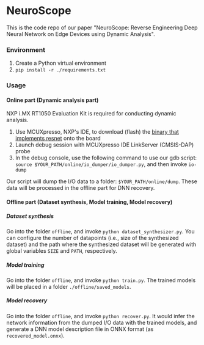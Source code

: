 # NeuroScope
This is the code repo of our paper "NeuroScope: Reverse Engineering Deep Neural Network on Edge Devices using Dynamic Analysis". 



### Environment  
1. Create a Python virtual environment
2. `pip install -r ./requirements.txt `

### Usage

#### Online part (Dynamic analysis part)
NXP i.MX RT1050 Evaluation Kit is required for conducting dynamic analysis. 
1. Use MCUXpresso, NXP's IDE, to download (flash) the [binary that implements resnet](https://github.com/purseclab/NeuroScope/blob/0d98310860a248df4cd73fad144a7042249b56b5/online/bin/evkbimxrt1050_tensorflow_lite_micro_cifar10_deployment.axf) onto the board
2. Launch debug session with MCUXpresso IDE LinkServer (CMSIS-DAP) probe
3. In the debug console, use the following command to use our gdb script: `source $YOUR_PATH/online/io_dumper/io_dumper.py`, and then invoke `io-dump`

Our script will dump the I/O data to a folder: `$YOUR_PATH/online/dump`. 
These data will be processed in the offline part for DNN recovery. 


#### Offline part (Dataset synthesis, Model training, Model recovery)
##### Dataset synthesis 
Go into the folder `offline`, and invoke `python dataset_synthesizer.py`. 
You can configure the number of datapoints (i.e., size of the synthesized dataset) and the path where the synthesized dataset will be generated with global variables `SIZE` and `PATH`, respectively. 

##### Model training 
Go into the folder `offline`, and invoke `python train.py`. 
The trained models will be placed in a folder `./offline/saved_models`. 

##### Model recovery 
Go into the folder `offline`, and invoke `python recover.py`. 
It would infer the network information from the dumped I/O data with the trained models, and generate a DNN model description file in ONNX format (as `recovered_model.onnx`). 
